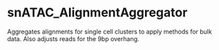 # snATAC_AlignmentAggregator
Aggregates alignments for single cell clusters to apply methods for bulk data. Also adjusts reads for the 9bp overhang.
